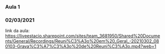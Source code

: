 ### Aula 1
### 02/03/2021

link da aula: https://liveestacio.sharepoint.com/sites/team_3681950/Shared%20Documents/General/Recordings/Reuni%C3%A3o%20em%20_Geral_-20210302_080103-Grava%C3%A7%C3%A3o%20de%20Reuni%C3%A3o.mp4?web=1
